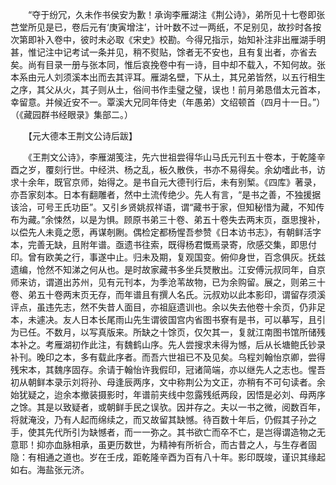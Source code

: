 <!-- { "loadSidebar": true } -->
　　“夺于纷冗，久未作书侯安为歉！承询李雁湖注《荆公诗》，弟所见十七卷即张芑堂所见是已，卷后元有‘庚寅增注’，计叶数不过一两纸，不足别见，故抄时各按次第即补入卷中，彼时未必取《宋史》校勘。今得兄指示，始知补注非出雁湖手明甚，惟记注中记考试一条并见，稍不熨贴，馀者无不安也，且有复出者，亦省去矣。尚有目录一册与张本同，惟后哀挽卷中有一诗，目中却不载入，不知何故。张本系由元人刘须溪本出而去其评耳。雁湖名壁，下从土，其兄弟皆然，以五行相生之序，其父从火，其子则从土，俗间书作圭璧之璧，误也！前月弟恳借太元首本，幸留意。并候近安不一。覃溪大兄同年侍史（年愚弟）文绍顿首（四月十一日。”）（《藏园群书经眼录》集部二。）

　　【元大德本王荆文公诗后跋】

　　《王荆文公诗》，李雁湖笺注，先六世祖尝得华山马氏元刊五十卷本，于乾隆辛酉之岁，覆刻行世。中经洪、杨之乱，板久散佚，书亦不易得矣。余幼嗜此书，访求十余年，既官京师，始得之。是书自元大德刊行后，未有别椠。《四库》著录，亦吾家刻本。日本有翻雕者，然中土流传绝少。先人有言，“是书之善，不独援据该洽，可号王氏功臣”。又引乡贤姚叔祥语，谓“藏书于家，但知秘惜为藏，不知传布为藏。”余悚然，以是为惧。顾原书弟三十卷、弟五十卷失去两末页，亟思搜补，以偿先人未竟之愿，再谋剞劂。偶检定都杨惺吾参赞《日本访书志》，有朝鲜活字本，完善无缺，且附年谱。亟遗书往索，既得杨君慨焉录寄，欣感交集，即思付印。曾有欧美之行，事遂中止。归未及期，复观国变。俯仰身世，百念俱灰。抚兹遗编，怆然不知涕之何从也。是时故家藏书多坐兵燹散出。江安傅沅叔同年，自京师来访，谓道出苏州，见有元刊本，为季沧苇故物，已为余购留。展之，则弟三十卷、弟五十卷两末页无存，而年谱且有撰人名氏。沅叔劝以此本影印，谓留存须溪评点，虽违先志，然不失昔人面目，亦祖庭遗训也。余以失去他卷十余页，仍非足本，未遽决。友人日本长尾雨山先生谓彼国宫内省图书寮有是书，可以摹写，且引为已任。不数月，以写真版来。所缺之十馀页，仅欠其一，复就江南图书馆所储残本补之。考雁湖初作此注，有魏鹤山序。先人尝搜求未得为憾，后从长塘鲍氏钞录补刊。晚印之本，多有载此序者。而吾六世祖已不及见矣。乌程刘翰怡京卿，尝得残宋本，其魏序固存。余请于翰怡许我假印，冠诸简端，亦以继先人之志也。惺吾初从朝鲜本录示刘将孙、母逢辰两序，文中称荆公为文正，亦稍有不可句读者。余始犹疑之，迨余本撤装摄影时，年谱前夹线中忽露残纸两段，因悟是必刘、母两序之馀。其是以致疑者，或朝鲜手民之误欤。因并存之。夫以一书之微，阅数百年，将就淹没，乃有人起而绵续之，而又故留其缺憾。待百数十年后，仍假其子孙之手，使其先代所引为缺憾者，而一一弥之。其书欲亡而卒不亡，是岂得谓造物之无意耶！抑亦血脉相承，虽更历数世，为精神有所祈合，而古昔之人，与生存者固隐：有相通之道也。岁在壬戌，距乾隆辛酉为百有八十年。影印既竣，谨识其缘起如右。海盐张元济。 
　

　



